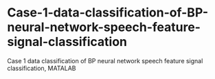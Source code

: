 # Case-1-data-classification-of-BP-neural-network-speech-feature-signal-classification
Case 1 data classification of BP neural network speech feature signal classification, MATALAB
